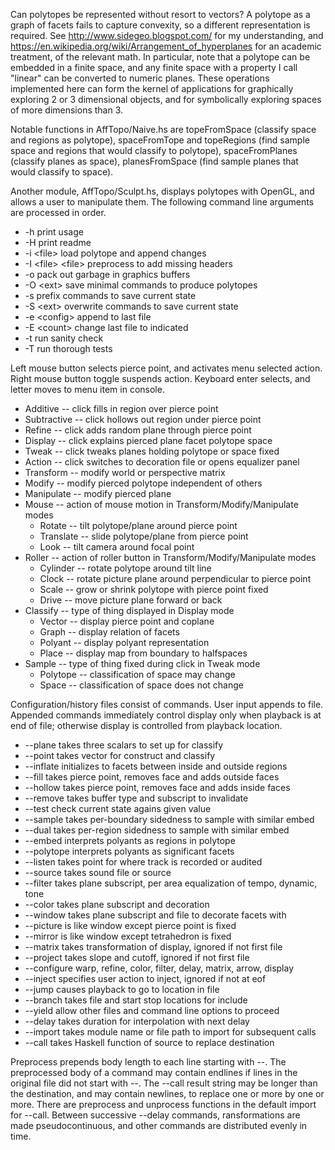 Can polytopes be represented without resort to vectors? A polytope as a graph of facets fails to capture convexity, so a different representation is required. See http://www.sidegeo.blogspot.com/ for my understanding, and https://en.wikipedia.org/wiki/Arrangement_of_hyperplanes for an academic treatment, of the relevant math. In particular, note that a polytope can be embedded in a finite space, and any finite space with a property I call "linear" can be converted to numeric planes. These operations implemented here can form the kernel of applications for graphically exploring 2 or 3 dimensional objects, and for symbolically exploring spaces of more dimensions than 3.

Notable functions in AffTopo/Naive.hs are topeFromSpace (classify space and regions as polytope), spaceFromTope and topeRegions (find sample space and regions that would classify to polytope), spaceFromPlanes (classify planes as space), planesFromSpace (find sample planes that would classify to space).

Another module, AffTopo/Sculpt.hs, displays polytopes with OpenGL, and allows a user to manipulate them. The following command line arguments are processed in order.

  * -h print usage  
  * -H print readme  
  * -i \<file> load polytope and append changes  
  * -I \<file> \<file> preprocess to add missing headers  
  * -o pack out garbage in graphics buffers  
  * -O \<ext> save minimal commands to produce polytopes  
  * -s prefix commands to save current state  
  * -S \<ext> overwrite commands to save current state  
  * -e \<config> append to last file  
  * -E \<count> change last file to indicated  
  * -t run sanity check  
  * -T run thorough tests  

Left mouse button selects pierce point, and activates menu selected action. Right mouse button toggle suspends action. Keyboard enter selects, and letter moves to menu item in console.

  * Additive -- click fills in region over pierce point  
  * Subtractive -- click hollows out region under pierce point  
  * Refine -- click adds random plane through pierce point  
  * Display -- click explains pierced plane facet polytope space  
  * Tweak -- click tweaks planes holding polytope or space fixed  
  * Action -- click switches to decoration file or opens equalizer panel  
  * Transform -- modify world or perspective matrix  
  * Modify -- modify pierced polytope independent of others  
  * Manipulate -- modify pierced plane  
  * Mouse -- action of mouse motion in Transform/Modify/Manipulate modes  
    * Rotate -- tilt polytope/plane around pierce point  
    * Translate -- slide polytope/plane from pierce point  
    * Look -- tilt camera around focal point  
  * Roller -- action of roller button in Transform/Modify/Manipulate modes  
    * Cylinder -- rotate polytope around tilt line  
    * Clock -- rotate picture plane around perpendicular to pierce point  
    * Scale -- grow or shrink polytope with pierce point fixed  
    * Drive -- move picture plane forward or back  
  * Classify -- type of thing displayed in Display mode  
    * Vector -- display pierce point and coplane  
    * Graph -- display relation of facets  
    * Polyant -- display polyant representation  
    * Place -- display map from boundary to halfspaces  
  * Sample -- type of thing fixed during click in Tweak mode  
    * Polytope -- classification of space may change  
    * Space -- classification of space does not change  

Configuration/history files consist of commands. User input appends to file. Appended commands immediately control display only when playback is at end of file; otherwise display is controlled from playback location.

  * --plane takes three scalars to set up for classify  
  * --point takes vector for construct and classify  
  * --inflate initializes to facets between inside and outside regions  
  * --fill takes pierce point, removes face and adds outside faces  
  * --hollow takes pierce point, removes face and adds inside faces  
  * --remove takes buffer type and subscript to invalidate  
  * --test check current state agains given value  
  * --sample takes per-boundary sidedness to sample with similar embed  
  * --dual takes per-region sidedness to sample with similar embed  
  * --embed interprets polyants as regions in polytope  
  * --polytope interprets polyants as significant facets  
  * --listen takes point for where track is recorded or audited  
  * --source takes sound file or source  
  * --filter takes plane subscript, per area equalization of tempo, dynamic, tone  
  * --color takes plane subscript and decoration  
  * --window takes plane subscript and file to decorate facets with  
  * --picture is like window except pierce point is fixed  
  * --mirror is like window except tetrahedron is fixed  
  * --matrix takes transformation of display, ignored if not first file  
  * --project takes slope and cutoff, ignored if not first file  
  * --configure warp, refine, color, filter, delay, matrix, arrow, display  
  * --inject specifies user action to inject, ignored if not at eof  
  * --jump causes playback to go to location in file  
  * --branch takes file and start stop locations for include  
  * --yield allow other files and command line options to proceed  
  * --delay takes duration for interpolation with next delay 
  * --import takes module name or file path to import for subsequent calls  
  * --call takes Haskell function of source to replace destination  

Preprocess prepends body length to each line starting with --. The preprocessed body of a command may contain endlines if lines in the original file did not start with --. The --call result string may be longer than the destination, and may contain newlines, to replace one or more by one or more. There are preprocess and unprocess functions in the default import for --call. Between successive --delay commands, ransformations are made pseudocontinuous, and other commands are distributed evenly in time.

